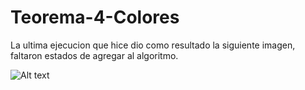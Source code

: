 # Teorema-4-Colores

La ultima ejecucion que hice dio como resultado la siguiente imagen, faltaron estados de agregar al algoritmo.

![Alt text](https://i.imgur.com/0QhOHqo.png "México map")

